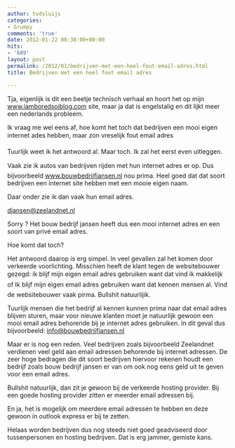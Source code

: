 ```yaml
---
author: tvdsluijs
categories:
- Grumpy
comments: 'true'
date: 2012-01-22 00:38:00+00:00
hits:
- '689'
layout: post
permalink: /2012/01/bedrijven-met-een-heel-fout-email-adres.html
title: Bedrijven met een heel fout email adres

---
```

Tja, eigenlijk is dit een beetje technisch verhaal en hoort het op mijn www.iamboredsoiblog.com site, maar ja dat is engelstalig en dit lijkt meer een nederlands probleem.

Ik vraag me wel eens af, hoe komt het toch dat bedrijven een mooi eigen internet ades hebben, maar zon vreselijk fout email adres

Tuurlijk weet ik het antwoord al. Maar toch. Ik zal het eerst even uitleggen.

Vaak zie ik autos van bedrijven rijden met hun internet adres er op. Dus bijvoorbeeld www.bouwbedrijfjansen.nl nou prima. Heel goed dat dat soort bedrijven een internet site hebben met een mooie eigen naam.

Daar onder zie ik dan vaak hun email adres.

djansen@zeelandnet.nl

Sorry ? Het bouw bedrijf jansen heeft dus een mooi internet adres en een soort van privé email adres.

Hoe komt dat toch?

Het antwoord daarop is erg simpel. In veel gevallen zal het komen door verkeerde voorlichting. Misschien heeft de klant tegen de websitebouwer gezegd: ik blijf mijn eigen email adres gebruiken want dat vind ik makkelijk of Ik blijf mijn eigen email adres gebruiken want dat kennen mensen al. Vind de websitebouwer vaak pirma. Bullshit natuurlijik.

Tuurlijk mensen die het bedrijf al kennen kunnen prima naar dat email adres blijven sturen, maar voor nieuwe klanten moet je natuurlijk gewoon een mooi email adres behorende bij je internet adres gebruiken. In dit geval dus bijvoorbeeld: info@bouwbedrijfjansen.nl

Maar er is nog een reden. Veel bedrijven zoals bijvoorbeeld Zeelandnet verdienen veel geld aan email adressen behorende bij internet adressen. De zeer hoge bedragen die dit soort bedrijven hiervoor rekenen houdt een bedrijf zoals bouw bedrijf jansen er van om ook nog eens geld uit te geven voor een email adres.

Bullshit natuurlijk, dan zit je gewoon bij de verkeerde hosting provider. Bij een goede hosting provider zitten er meerder email adressen bij.

En ja, het is mogelijk om meerdere email adressen te hebben en deze gewoon in outlook express er bij te zetten.

Helaas worden bedrijven dus nog steeds niet goed geadviseerd door tussenpersonen en hosting bedrijven. Dat is erg jammer, gemiste kans.